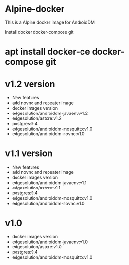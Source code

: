 # Alpine-docker
This is a Alpine docker image for AndroidDM

Install docker docker-compose git

# apt install docker-ce docker-compose git

# v1.2 version
 - New features
  - add novnc and repeater image
 - docker images version
  - edgesolution/androiddm-javaenv:v1.2
  - edgesolution/astore:v1.2
  - postgres:9.4
  - edgesolution/androiddm-mosquitto:v1.0
  - edgesolution/androiddm-novnc:v1.0

# v1.1 version
 - New features
  - add novnc and repeater image
 - docker images version
  - edgesolution/androiddm-javaenv:v1.1
  - edgesolution/astore:v1.1
  - postgres:9.4
  - edgesolution/androiddm-mosquitto:v1.0
  - edgesolution/androiddm-novnc:v1.0

# v1.0
 - docker images version
  - edgesolution/androiddm-javaenv:v1.0
  - edgesolution/astore:v1.0
  - postgres:9.4
  - edgesolution/androiddm-mosquitto:v1.0

